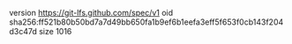 version https://git-lfs.github.com/spec/v1
oid sha256:ff521b80b50bd7a7d49bb650fa1b9ef6b1eefa3eff5f653f0cb143f204d3c47d
size 1016
